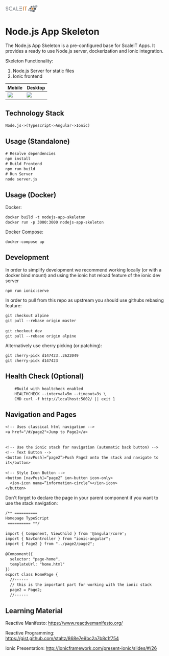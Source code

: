 <img src="https://raw.githubusercontent.com/ScaleIT-Org/media-ressources/master/logo/scaleit-logo.png" width="20%"/>

# Node.js App Skeleton

The Node.js App Skeleton is a pre-configured base for ScaleIT Apps. It provides a ready to use Node.js server, dockerization and Ionic integration.

Skeleton Functionality:

1) Node.js Server for static files
2) Ionic frontend

| Mobile        | Desktop       |
| ------------- | ------------- |
| <img src="https://github.com/ScaleIT-Org/nodejs-app-skeleton/blob/master/Resources/Store/Screenshots/App%20Screenshot%20Mobile.png"/> | <img src="https://github.com/ScaleIT-Org/nodejs-app-skeleton/blob/master/Resources/Store/Screenshots/App%20Screenshot%20Desktop.png"/> |

## Technology Stack
    Node.js->(Typescript->Angular->Ionic)

## Usage (Standalone)

    # Resolve dependencies
    npm install
    # Build Frontend
    npm run build 
    # Run Server
    node server.js

## Usage (Docker)

Docker:

    docker build -t nodejs-app-skeleton
    docker run -p 3000:3000 nodejs-app-skeleton
    
Docker Compose:

    docker-compose up
    
## Development

In order to simplify development we recommend working locally (or with a docker bind mount) and using the ionic hot reload feature of the ionic dev server

    npm run ionic:serve
    
In order to pull from this repo as upstream you should use githubs rebasing feature:

    git checkout alpine
    git pull --rebase origin master

    git checkout dev
    git pull --rebase origin alpine

Alternatively use cherry picking (or patching):

    git cherry-pick d147423..2622049
    git cherry-pick d147423
    
## Health Check (Optional)
        #Build with healtcheck enabled
        HEALTHCHECK --interval=5m --timeout=3s \
        CMD curl -f http://localhost:5002/ || exit 1
        
## Navigation and Pages

    <!-- Uses classical html navigation -->
    <a href="/#/page2">Jump to Page2</a>


    <!-- Use the ionic stack for navigation (automatic back button) -->
    <!-- Text Button -->
    <button [navPush]=”page2”>Push Page2 onto the stack and navigate to it</button>

    <!-- Style Icon Button -->
    <button [navPush]=”page2” ion-button icon-only>
      <ion-icon name=”information-circle”></ion-icon>
    </button>
   
Don't forget to declare the page in your parent component if you want to use the stack navigation:

    /** ==========
    Homepage TypeScript
     ========== **/

    import { Component, ViewChild } from '@angular/core';
    import { NavController } from "ionic-angular";
    import { Page2 } from "../page2/page2";

    @Component({
      selector: "page-home",
      templateUrl: "home.html"
    })
    export class HomePage {
      //------
      // this is the important part for working with the ionic stack
      page2 = Page2;
      //------  


## Learning Material

Reactive Manifesto: https://www.reactivemanifesto.org/

Reactive Programming: https://gist.github.com/staltz/868e7e9bc2a7b8c1f754

Ionic Presentation: http://ionicframework.com/present-ionic/slides/#/26
